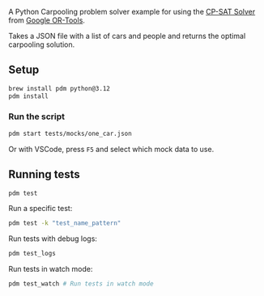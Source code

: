 A Python Carpooling problem solver example for using the [CP-SAT Solver](https://developers.google.com/optimization/cp/cp_solver) from [Google OR-Tools](https://developers.google.com/optimization/introduction/python).

Takes a JSON file with a list of cars and people and returns the optimal carpooling solution.

## Setup

```bash
brew install pdm python@3.12
pdm install
```

### Run the script

```bash
pdm start tests/mocks/one_car.json
```

Or with VSCode, press `F5` and select which mock data to use.

## Running tests

```bash
pdm test
```

Run a specific test:

```bash
pdm test -k "test_name_pattern"
```

Run tests with debug logs:

```bash
pdm test_logs
```

Run tests in watch mode:

```bash
pdm test_watch # Run tests in watch mode
```
